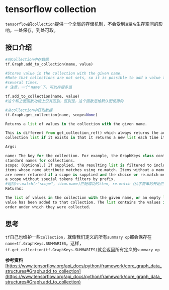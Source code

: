 # tensorflow collection
`tensorflow`的`collection`提供一个全局的存储机制，不会受到`变量名`生存空间的影响。一处保存，到处可取。

## 接口介绍
```python
#向collection中存数据
tf.Graph.add_to_collection(name, value)

#Stores value in the collection with the given name.
#Note that collections are not sets, so it is possible to add a value to a collection
#several times.
# 注意，一个‘name’下，可以存很多值

tf.add_to_collection(name, value)
#这个和上面函数功能上没有区别，区别是，这个函数是给默认图使用的
```

```python
#从collection中获取数据
tf.Graph.get_collection(name, scope=None)

Returns a list of values in the collection with the given name.

This is different from get_collection_ref() which always returns the actual
collection list if it exists in that it returns a new list each time it is called.

Args:

name: The key for the collection. For example, the GraphKeys class contains many
standard names for collections.
scope: (Optional.) If supplied, the resulting list is filtered to include only
items whose name attribute matches using re.match. Items without a name attribute
are never returned if a scope is supplied and the choice or re.match means that
a scope without special tokens filters by prefix.
#返回re.match(r"scope", item.name)匹配成功的item, re.match（从字符串的开始匹配一个模式）
Returns:

The list of values in the collection with the given name, or an empty list if no
value has been added to that collection. The list contains the values in the
order under which they were collected.
```
## 思考
`tf`自己也维护一些`collection`，就像我们定义的所有`summary op`都会保存在`name=tf.GraphKeys.SUMMARIES`。这样，`tf.get_collection(tf.GraphKeys.SUMMARIES)`就会返回所有定义的`summary op`





**参考资料**
[https://www.tensorflow.org/api_docs/python/framework/core_graph_data_structures#Graph.add_to_collection](https://www.tensorflow.org/api_docs/python/framework/core_graph_data_structures#Graph.add_to_collection)
